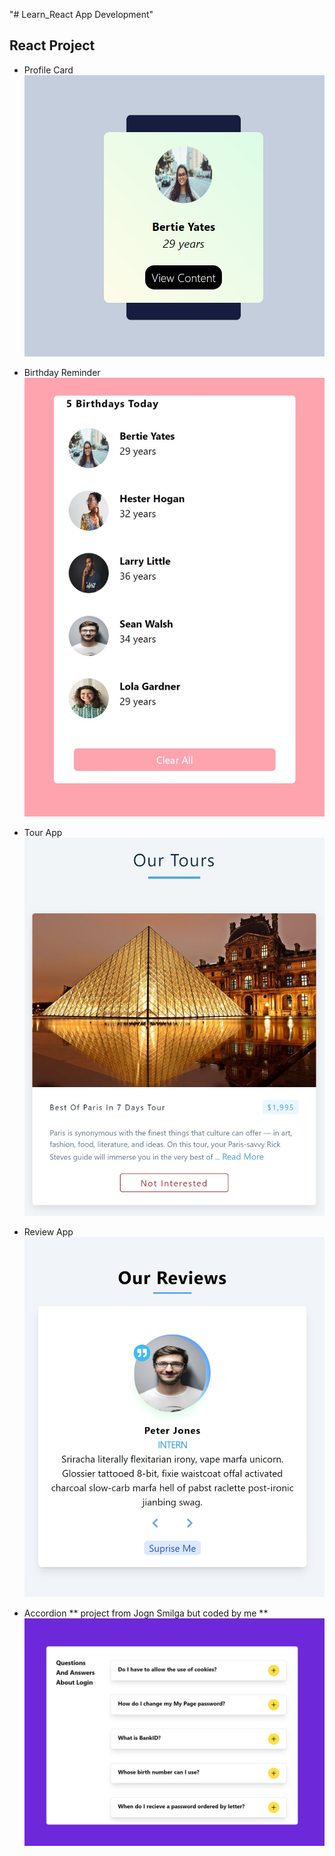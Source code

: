 "# Learn_React App Development" 

## React Project
* Profile Card 
![Profile Card](./React_Projects/birthday_reminder/src/asset/images/profile-card.jpg)
* Birthday Reminder
![Profile Card](./React_Projects/birthday_reminder/src/asset/images/birthday-reminder.jpg)

* Tour App
![Profile Card](./React_Projects/birthday_reminder/src/asset/images/tours.jpg)

* Review App
![Profile Card](./React_Projects/birthday_reminder/src/asset/images/review.jpg)

* Accordion
** project from Jogn Smilga but coded by me **
![Profile Card](./React_Projects/birthday_reminder/src/asset/images/accordion.jpg)

